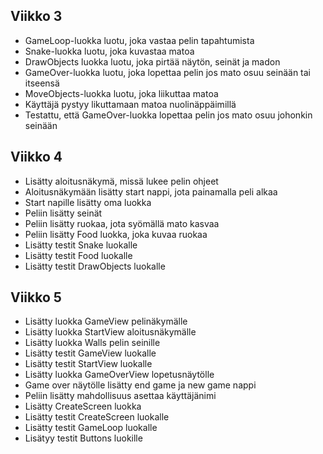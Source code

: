 ## Viikko 3

- GameLoop-luokka luotu, joka vastaa pelin tapahtumista
- Snake-luokka luotu, joka kuvastaa matoa
- DrawObjects luokka luotu, joka pirtää näytön, seinät ja madon
- GameOver-luokka luotu, joka lopettaa pelin jos mato osuu seinään tai
itseensä
- MoveObjects-luokka luotu, joka liikuttaa matoa
- Käyttäjä pystyy likuttamaan matoa nuolinäppäimillä
- Testattu, että GameOver-luokka lopettaa pelin jos mato osuu johonkin
seinään

## Viikko 4

- Lisätty aloitusnäkymä, missä lukee pelin ohjeet
- Aloitusnäkymään lisätty start nappi, jota painamalla peli alkaa
- Start napille lisätty oma luokka
- Peliin lisätty seinät
- Peliin lisätty ruokaa, jota syömällä mato kasvaa
- Peliin lisätty Food luokka, joka kuvaa ruokaa
- Lisätty testit Snake luokalle
- Lisätty testit Food luokalle
- Lisätty testit DrawObjects luokalle

## Viikko 5

- Lisätty luokka GameView pelinäkymälle
- Lisätty luokka StartView aloitusnäkymälle
- Lisätty luokka Walls pelin seinille
- Lisätty testit GameView luokalle 
- Lisätty testit StartView luokalle
- Lisätty luokka GameOverView lopetusnäytölle
- Game over näytölle lisätty end game ja new game nappi
- Peliin lisätty mahdollisuus asettaa käyttäjänimi
- Lisätty CreateScreen luokka
- Lisätty testit CreateScreen luokalle
- Lisätty testit GameLoop luokalle
- Lisätyy testit Buttons luokille
